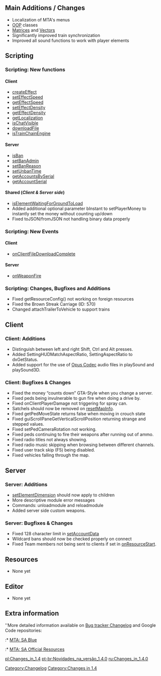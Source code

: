 Main Additions / Changes
------------------------

-   Localization of MTA's menus
-   [OOP](/docs/OOP.md "wikilink") classes
-   [Matrices](/docs/Matrix.md "wikilink") and [Vectors](/Vector.md "wikilink")
-   Significantly improved train synchronization
-   Improved all sound functions to work with player elements

Scripting
---------

### Scripting: New functions

#### Client

-   [createEffect](/docs/createEffect.md "wikilink")
-   [setEffectSpeed](/docs/setEffectSpeed.md "wikilink")
-   [getEffectSpeed](/docs/getEffectSpeed.md "wikilink")
-   [setEffectDensity](/docs/setEffectDensity.md "wikilink")
-   [getEffectDensity](/docs/getEffectDensity.md "wikilink")
-   [getLocalization](/docs/getLocalization.md "wikilink")
-   [isChatVisible](/docs/isChatVisible.md "wikilink")
-   [downloadFile](/docs/downloadFile.md "wikilink")
-   [isTrainChainEngine](/docs/isTrainChainEngine.md "wikilink")

#### Server

-   [isBan](/docs/isBan.md "wikilink")
-   [setBanAdmin](/docs/setBanAdmin.md "wikilink")
-   [setBanReason](/docs/setBanReason.md "wikilink")
-   [setUnbanTime](/docs/setUnbanTime.md "wikilink")
-   [getAccountsBySerial](/docs/getAccountsBySerial.md "wikilink")
-   [getAccountSerial](/docs/getAccountSerial.md "wikilink")

#### Shared (*Client & Server side*)

-   [isElementWaitingForGroundToLoad](/docs/isElementWaitingForGroundToLoad.md "wikilink")
-   Added additional optional parameter bInstant to setPlayerMoney to instantly set the money without counting up/down
-   Fixed toJSON/fromJSON not handling binary data properly

### Scripting: New Events

#### Client

-   [onClientFileDownloadComplete](/docs/onClientFileDownloadComplete.md "wikilink")

#### Server

-   [onWeaponFire](/docs/onWeaponFire.md "wikilink")

### Scripting: Changes, Bugfixes and Additions

-   Fixed getResourceConfig() not working on foreign resources
-   Fixed the Brown Streak Carriage (ID: 570)
-   Changed attachTrailerToVehicle to support trains

Client
------

### Client: Additions

-   Distinguish between left and right Shift, Ctrl and Alt presses.
-   Added SettingHUDMatchAspectRatio, SettingAspectRatio to dxGetStatus.
-   Added support for the use of [Opus Codec](https://en.wikipedia.org/wiki/Opus_codec) audio files in playSound and playSound3D.

### Client: Bugfixes & Changes

-   Fixed the money “counts down” GTA-Style when you change a server.
-   Fixed peds being invulnerable to gun fire when doing a drive by.
-   Fixed onClientPlayerDamage not triggering for spray can.
-   Satchels should now be removed on [resetMapInfo](/docs/resetMapInfo.md "wikilink").
-   Fixed getPedMoveState returns false when moving in crouch state
-   Fixed guiScrollPaneGetVerticalScrollPosition returning strange and stepped values.
-   Fixed setPedCameraRotation not working.
-   Fixed peds continuing to fire their weapons after running out of ammo.
-   Fixed radio titles not always showing.
-   Fixed radio music skipping when browsing between different channels.
-   Fixed user track skip (F5) being disabled.
-   Fixed vehicles falling through the map.

Server
------

### Server: Additions

-   [setElementDimension](/docs/setElementDimension.md "wikilink") should now apply to children
-   More descriptive module error messages
-   Commands: unloadmodule and reloadmodule
-   Added server side custom weapons.

### Server: Bugfixes & Changes

-   Fixed 128 character limit in [setAccountData](/docs/setAccountData.md "wikilink")
-   Wildcard bans should now be checked properly on connect
-   Fixed Team members not being sent to clients if set in [onResourceStart](/docs/onResourceStart.md "wikilink").

Resources
---------

-   None yet

Editor
------

-   None yet

Extra information
-----------------

''More detailed information available on [Bug tracker Changelog](https://bugs.multitheftauto.com/changelog_page.php) and Google Code repositories:

:\* [MTA: SA Blue](https://code.google.com/p/mtasa-blue/source/list)

:\* [MTA: SA Official Resources](https://code.google.com/p/mtasa-resources/source/list)

[pl:Changes\_in\_1.4](/docs/pl:Changes_in_1.4.md "wikilink") [pt-br:Novidades\_na\_versão\_1.4.0](/pt-br:Novidades_na_versão_1.4.0.md "wikilink") [ru:Changes\_in\_1.4.0](/ru:Changes_in_1.4.0.md "wikilink")

[Category:Changelog](/docs/Category:Changelog.md "wikilink") [Category:Changes in 1.4](/Category:Changes_in_1.4.md "wikilink")
